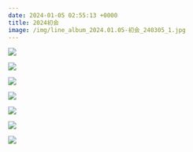 ```yaml
---
date: 2024-01-05 02:55:13 +0000
title: 2024初会
image: /img/line_album_2024.01.05-初会_240305_1.jpg
---
```

![](/img/line_album_2024.01.05-初会_240305_2.jpg)

![](/img/line_album_2024.01.05-初会_240305_3.jpg)

![](/img/line_album_2024.01.05-初会_240305_4.jpg)

![](/img/line_album_2024.01.05-初会_240305_5.jpg)

![](/img/line_album_2024.01.05-初会_240305_6.jpg)

![](/img/line_album_2024.01.05-初会_240305_7.jpg)

![](/img/line_album_2024.01.05-初会_240305_8.jpg)
